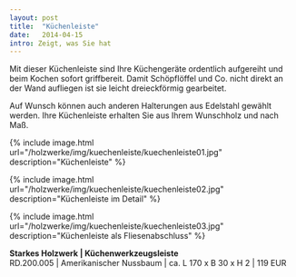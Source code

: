 ```yaml
---
layout: post
title:  "Küchenleiste"
date:   2014-04-15
intro: Zeigt, was Sie hat
---
```


Mit dieser Küchenleiste sind Ihre Küchengeräte ordentlich aufgereiht und beim Kochen sofort griffbereit. 
Damit Schöpflöffel und Co. nicht direkt an der Wand aufliegen ist sie leicht dreieckförmig gearbeitet. 

Auf Wunsch können auch anderen Halterungen aus Edelstahl gewählt werden. 
Ihre Küchenleiste erhalten Sie aus Ihrem Wunschholz und nach Maß.

{% include image.html url="/holzwerke/img/kuechenleiste/kuechenleiste01.jpg" description="Küchenleiste" %}


{% include image.html url="/holzwerke/img/kuechenleiste/kuechenleiste02.jpg" description="Küchenleiste im Detail" %}


{% include image.html url="/holzwerke/img/kuechenleiste/kuechenleiste03.jpg" description="Küchenleiste als Fliesenabschluss" %}


**Starkes Holzwerk \| Küchenwerkzeugsleiste**    
RD.200.005  \| 	Amerikanischer Nussbaum \| ca. L 170 x B 30 x H 2 \| 119 EUR
